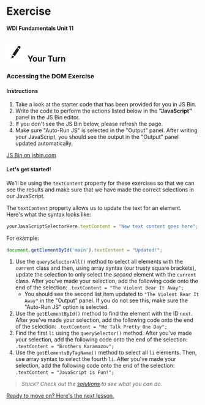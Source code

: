 # Exercise

**WDI Fundamentals Unit 11**

## ![Your Turn](../../.gitbook/assets/exercise.png) Your Turn

### Accessing the DOM Exercise

#### Instructions

1. Take a look at the starter code that has been provided for you in JS Bin.
2. Write the code to perform the actions listed below in the **"JavaScript"** panel in the JS Bin editor. 
3. If you don't see the JS Bin below, please refresh the page.
4. Make sure "Auto-Run JS" is selected in the "Output" panel. After writing your JavaScript, you should see the output in the "Output" panel updated automatically.

[JS Bin on jsbin.com](http://jsbin.com/wasidij/embed?html,js,output)

#### Let's get started!

We'll be using the `textContent` property for these exercises so that we can see the results and make sure that we have made the correct selections in our JavaScript.

The `textContent` property allows us to update the text for an element. Here's what the syntax looks like:

```javascript
yourJavaScriptSelectorHere.textContent = "New text content goes here";
```

For example:

```javascript
document.getElementById('main').textContent = "Updated!";
```

1. Use the `querySelectorAll()` method to select all elements with the `current` class and then, using array syntax \(our trusty square brackets\), update the selection to only select the _second_ element with the `current` class. After you've made your selection, add the following code onto the end of the selection: `.textContent = "The Violent Bear It Away";`
   * You should see the second list item updated to `"The Violent Bear It Away"` in the "Output" panel. If you do not see this, make sure the "Auto-Run JS" option is selected.
2. Use the `getElementById()` method to find the element with the ID `next`. After you've made your selection, add the following code onto the end of the selection: `.textContent = "Me Talk Pretty One Day";`
3. Find the first `li` using the `querySelector()` method. After you've made your selection, add the following code onto the end of the selection: `.textContent = "Brothers Karamazov";`
4. Use the `getElementsByTagName()` method to select all `li` elements. Then, use array syntax to select the fourth `li`. After you've made your selection, add the following code onto the end of the selection: `.textContent = "JavaScript is Fun!";`

> _Stuck? Check out the_ [_solutions_](../../exercise-solutions.md#accessing-the-dom) _to see what you can do._

[Ready to move on? Here's the next lesson.](../manipulating-the-dom/)

